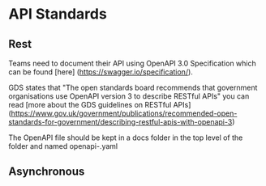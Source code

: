# API Standards
## Rest

Teams need to document their API using OpenAPI 3.0 Specification which can be found [here] (https://swagger.io/specification/).

GDS states that "The open standards board recommends that government organisations use OpenAPI version 3 to describe RESTful APIs" you can read [more about the GDS guidelines on RESTful APIs] (https://www.gov.uk/government/publications/recommended-open-standards-for-government/describing-restful-apis-with-openapi-3)

The OpenAPI file should be kept in a docs folder in the top level of the folder and named openapi-<version>.yaml


## Asynchronous